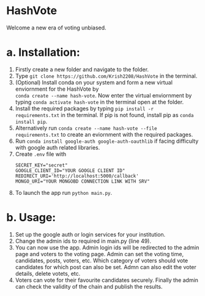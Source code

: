 # HashVote
Welcome a new era of voting unbiased.
# a. Installation:
1. Firstly create a new folder and navigate to the folder.
2. Type ```git clone https://github.com/Krish2208/HashVote``` in the terminal.
3. (Optional) Install conda on your system and form a new virtual enviornment for the HashVote by\
```conda create --name hash-vote```. Now enter the virtual enviornment by typing ```conda activate hash-vote``` in the terminal open at the folder.
4. Install the required packages by typing ```pip install -r requirements.txt``` in the terminal. If pip is not found, install pip as ```conda install pip```.
5. Alternatively run ```conda create --name hash-vote --file requirements.txt``` to create an eviornment with the required packages.
6. Run ```conda install google-auth google-auth-oauthlib``` if facing difficulty with google auth related libraries.
7. Create ```.env``` file with 
    ```
    SECRET_KEY="secret"
    GOOGLE_CLIENT_ID="YOUR GOOGLE CLIENT ID"
    REDIRECT_URI='http://localhost:5000/callback'
    MONGO_URI="YOUR MONGOBD CONNECTION LINK WITH SRV"
    ```
8. To launch the app run ```python main.py```.

# b. Usage:
1. Set up the google auth or login services for your institution.
2. Change the admin ids to required in main.py (line 49).
3. You can now use the app. Admin login ids will be redirected to the admin page and voters to the voting page. Admin can set the voting time, candidates, posts, voters, etc. Which category of voters should vote candidates for which post can also be set. Admn can also edit the voter details, delete votets, etc. 
4. Voters can vote for their favourite candidates securely. Finally the admin can check the validity of the chain and publish the results.
